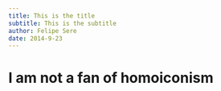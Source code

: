 ```yaml
---
title: This is the title
subtitle: This is the subtitle
author: Felipe Sere
date: 2014-9-23
---
```


# I am not a fan of homoiconism
